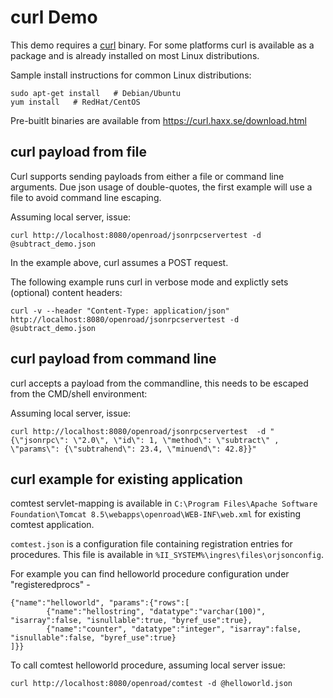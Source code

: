 # curl Demo 

This demo requires a [curl](https://curl.haxx.se/) binary.
For some platforms curl is available as a package and is already installed on most Linux distributions.

Sample install instructions for common Linux distributions:

    sudo apt-get install   # Debian/Ubuntu
    yum install   # RedHat/CentOS

Pre-buitlt binaries are available from https://curl.haxx.se/download.html


## curl payload from file

Curl supports sending payloads from either a file or command line arguments.
Due json usage of double-quotes, the first example will use a file to avoid command line escaping.

Assuming local server, issue:

    curl http://localhost:8080/openroad/jsonrpcservertest -d @subtract_demo.json

In the example above, curl assumes a POST request.

The following example runs curl in verbose mode and explictly sets (optional) content headers:

    curl -v --header "Content-Type: application/json" http://localhost:8080/openroad/jsonrpcservertest -d @subtract_demo.json


## curl payload from command line

curl accepts a payload from the commandline, this needs to be escaped from the CMD/shell environment:

Assuming local server, issue:

    curl http://localhost:8080/openroad/jsonrpcservertest  -d "{\"jsonrpc\": \"2.0\", \"id\": 1, \"method\": \"subtract\" , \"params\": {\"subtrahend\": 23.4, \"minuend\": 42.8}}"

	
## curl example for existing application

comtest servlet-mapping is available in `C:\Program Files\Apache Software Foundation\Tomcat 8.5\webapps\openroad\WEB-INF\web.xml` for existing comtest application.

`comtest.json` is a configuration file containing registration entries for procedures. This file is available in `%II_SYSTEM%\ingres\files\orjsonconfig`.

For example you can find helloworld procedure configuration under "registeredprocs" - 
	
	{"name":"helloworld", "params":{"rows":[
    		{"name":"hellostring", "datatype":"varchar(100)", "isarray":false, "isnullable":true, "byref_use":true},
    		{"name":"counter", "datatype":"integer", "isarray":false, "isnullable":false, "byref_use":true}
	]}}

To call comtest helloworld procedure, assuming local server issue:

	curl http://localhost:8080/openroad/comtest -d @helloworld.json
	
